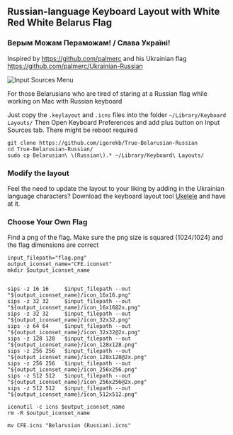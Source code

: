 ## Russian-language Keyboard Layout with White Red White Belarus Flag ##

### Верым Можам Пераможам! / Слава Україні! ###

Inspired by https://github.com/palmerc and his Ukrainian flag https://github.com/palmerc/Ukrainian-Russian


![Input Sources Menu](https://i.imgur.com/tUGvHoS.jpg)

For those Belarusians who are tired of staring at a Russian flag while working on Mac with Russian keyboard


Just copy the `.keylayout` and `.icns` files into the folder `~/Library/Keyboard Layouts/` 
Then Open Keyboard Preferences and add plus button on Input Sources tab.
There might be reboot required

    git clone https://github.com/igorekb/True-Belarusian-Russian
    cd True-Belarusian-Russian/
    sudo cp Belarusian\ \(Russian\).* ~/Library/Keyboard\ Layouts/

### Modify the layout ###

Feel the need to update the layout to your liking by adding in the Ukrainian language characters? Download the keyboard layout tool [Ukelele][0] and have at it.

[0]: http://scripts.sil.org/ukelele


### Choose Your Own Flag ###

Find a png of the flag. Make sure the png size is squared (1024/1024) and the flag dimensions are correct

    input_filepath="flag.png" 
    output_iconset_name="CFE.iconset"
    mkdir $output_iconset_name


    sips -z 16 16     $input_filepath --out "${output_iconset_name}/icon_16x16.png"
    sips -z 32 32     $input_filepath --out "${output_iconset_name}/icon_16x16@2x.png"
    sips -z 32 32     $input_filepath --out "${output_iconset_name}/icon_32x32.png"
    sips -z 64 64     $input_filepath --out "${output_iconset_name}/icon_32x32@2x.png"
    sips -z 128 128   $input_filepath --out "${output_iconset_name}/icon_128x128.png"
    sips -z 256 256   $input_filepath --out "${output_iconset_name}/icon_128x128@2x.png"
    sips -z 256 256   $input_filepath --out "${output_iconset_name}/icon_256x256.png"
    sips -z 512 512   $input_filepath --out "${output_iconset_name}/icon_256x256@2x.png"
    sips -z 512 512   $input_filepath --out "${output_iconset_name}/icon_512x512.png"

    iconutil -c icns $output_iconset_name
    rm -R $output_iconset_name

    mv CFE.icns "Belarusian (Russian).icns"